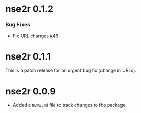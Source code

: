# nse2r 0.1.2

### Bug Fixes

- Fix URL changes [#46](https://github.com/rsquaredacademy/nse2r/issues/46)

# nse2r 0.1.1

This is a patch release for an urgent bug fix (change in URLs).


# nse2r 0.0.9

* Added a `NEWS.md` file to track changes to the package.


